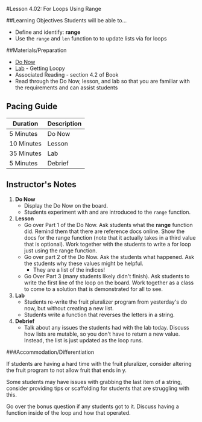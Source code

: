 #Lesson 4.02: For Loops Using Range

##Learning Objectives
Students will be able to... 
* Define and identify: **range**
* Use the `range` and `len` function to to update lists via for loops

##Materials/Preparation
* [Do Now]
* [Lab] - Getting Loopy
* Associated Reading - section 4.2 of Book
* Read through the Do Now, lesson, and lab so that you are familiar with the requirements and can assist students

## Pacing Guide
| **Duration**   | **Description** |
| ---------- | ----------- |
| 5 Minutes  | Do Now      |
| 10 Minutes | Lesson      |
| 35 Minutes | Lab         |
| 5 Minutes | Debrief     |

## Instructor's Notes

1. **Do Now**
    * Display the Do Now on the board.
    * Students experiment with and are introduced to the `range` function. 
2. **Lesson**
	* Go over Part 1 of the Do Now. Ask students what the **range** function did. Remind them that there are reference docs online. Show the docs for the range function (note that it actually takes in a third value that is optional). Work together with the students to write a for loop just using the range function. 
	* Go over part 2 of the Do Now. Ask the students what happened. Ask the students why these values might be helpful. 
	    * They are a list of the indices!
	* Go Over Part 3 (many students likely didn't finish). Ask students to write the first line of the loop on the board. Work together as a class to come to a solution that is demonstrated for all to see. 
3. **Lab**
	* Students re-write the fruit pluralizer program from yesterday's do now, but without creating a new list.
	* Students write a function that reverses the letters in a string.
4. **Debrief**
	* Talk about any issues the students had with the lab today. Discuss how lists are mutable, so you don't have to return a new value. Instead, the list is just updated as the loop runs. 

###Accommodation/Differentiation

If students are having a hard time with the fruit pluralizer, consider altering the fruit program to not allow fruit that ends in y.

Some students may have issues with grabbing the last item of a string, consider providing tips or scaffolding for students that are struggling with this. 

Go over the bonus question if any students got to it. Discuss having a function inside of the loop and how that operated. 



[Do Now]: do_now.md
[Lab]: lab.md